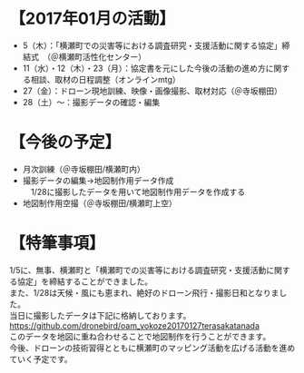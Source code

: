 # 【2017年01月の活動】
* 5（木）：「横瀬町での災害等における調査研究・支援活動に関する協定」締結式　（＠横瀬町活性化センター）
* 11（水）・12（木）・23（月）：協定書を元にした今後の活動の進め方に関する相談、取材の日程調整（オンラインmtg）
* 27（金）：ドローン現地訓練、映像・画像撮影、取材対応（＠寺坂棚田）
* 28（土）〜：撮影データの確認・編集

# 【今後の予定】
* 月次訓練（＠寺坂棚田/横瀬町内）
* 撮影データの編集→地図制作用データ作成  
　1/28に撮影したデータを用いて地図制作用データを作成する
* 地図制作用空撮（＠寺坂棚田/横瀬町上空）

# 【特筆事項】
1/5に、無事、横瀬町と「横瀬町での災害等における調査研究・支援活動に関する協定」を締結することができました。  
また、1/28は天候・風にも恵まれ、絶好のドローン飛行・撮影日和となりました。  
当日に撮影したデータは下記に格納しております。  
<https://github.com/dronebird/oam_yokoze20170127terasakatanada>  
このデータを地図に重ね合わせることで地図制作を行うことができます。  
今後、ドローンの技術習得とともに横瀬町のマッピング活動を広げる活動を進めていく予定です。  
